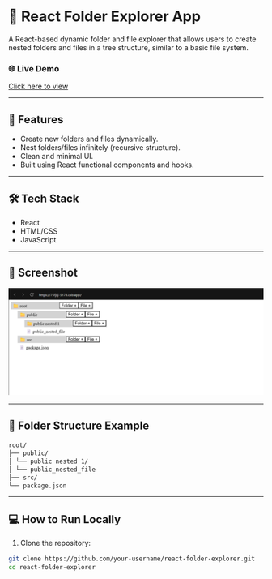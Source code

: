 
# 📁 React Folder Explorer App

A React-based dynamic folder and file explorer that allows users to create nested folders and files in a tree structure, similar to a basic file system.

### 🌐 Live Demo
[Click here to view](https://75fjsj-5173.csb.app/)

---

## 🚀 Features

- Create new folders and files dynamically.
- Nest folders/files infinitely (recursive structure).
- Clean and minimal UI.
- Built using React functional components and hooks.

---

## 🛠️ Tech Stack

- React
- HTML/CSS
- JavaScript

---

## 📸 Screenshot

![App Screenshot](./Screenshot%202025-06-12%20213530.png)

---

## 📂 Folder Structure Example

```
root/
├── public/
│ └── public nested 1/
│ └── public_nested_file
├── src/
└── package.json

```

---

## 💻 How to Run Locally

1. Clone the repository:

```bash
git clone https://github.com/your-username/react-folder-explorer.git
cd react-folder-explorer

